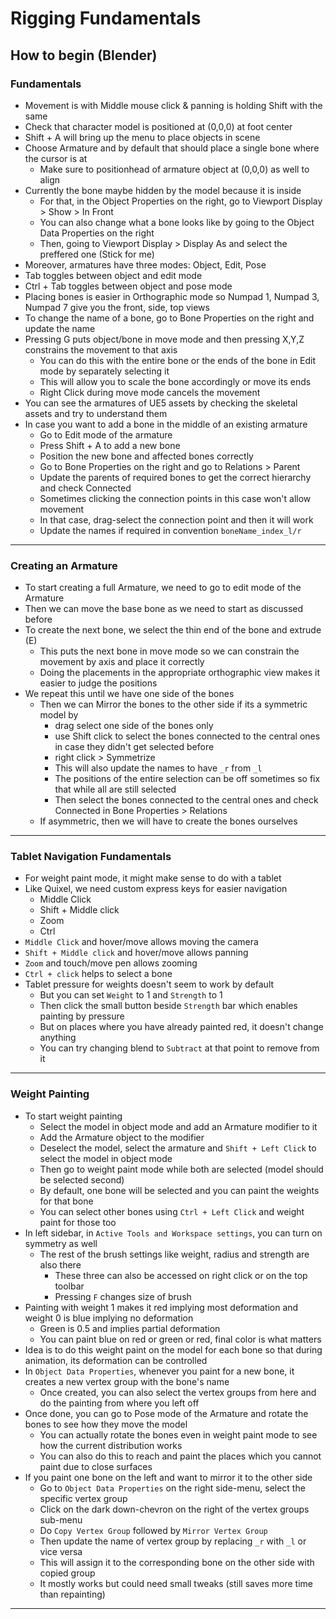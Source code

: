 # Rigging Fundamentals

## How to begin (Blender)

### Fundamentals

- Movement is with Middle mouse click & panning is holding Shift with the same
- Check that character model is positioned at (0,0,0) at foot center
- Shift + A will bring up the menu to place objects in scene
- Choose Armature and by default that should place a single bone where the cursor is at
    - Make sure to positionhead of armature object at (0,0,0) as well to align
- Currently the bone maybe hidden by the model because it is inside
    - For that, in the Object Properties on the right, go to Viewport Display > Show > In Front
    - You can also change what a bone looks like by going to the Object Data Properties on the right
    - Then, going to Viewport Display > Display As and select the preffered one (Stick for me)
- Moreover, armatures have three modes: Object, Edit, Pose
- Tab toggles between object and edit mode
- Ctrl + Tab toggles between object and pose mode
- Placing bones is easier in Orthographic mode so Numpad 1, Numpad 3, Numpad 7 give you the front, side, top views
- To change the name of a bone, go to Bone Properties on the right and update the name
- Pressing G puts object/bone in move mode and then pressing X,Y,Z constrains the movement to that axis
    - You can do this with the entire bone or the ends of the bone in Edit mode by separately selecting it
    - This will allow you to scale the bone accordingly or move its ends
    - Right Click during move mode cancels the movement
- You can see the armatures of UE5 assets by checking the skeletal assets and try to understand them
- In case you want to add a bone in the middle of an existing armature
    - Go to Edit mode of the armature
    - Press Shift + A to add a new bone
    - Position the new bone and affected bones correctly
    - Go to Bone Properties on the right and go to Relations > Parent
    - Update the parents of required bones to get the correct hierarchy and check Connected
    - Sometimes clicking the connection points in this case won't allow movement
    - In that case, drag-select the connection point and then it will work
    - Update the names if required in convention `boneName_index_l/r`

---

### Creating an Armature

- To start creating a full Armature, we need to go to edit mode of the Armature
- Then we can move the base bone as we need to start as discussed before
- To create the next bone, we select the thin end of the bone and extrude (E)
    - This puts the next bone in move mode so we can constrain the movement by axis and place it correctly
    - Doing the placements in the appropriate orthographic view makes it easier to judge the positions
- We repeat this until we have one side of the bones
    - Then we can Mirror the bones to the other side if its a symmetric model by 
        - drag select one side of the bones only
        - use Shift click to select the bones connected to the central ones in case they didn't get selected before
        - right click > Symmetrize
        - This will also update the names to have `_r` from `_l` 
        - The positions of the entire selection can be off sometimes so fix that while all are still selected
        - Then select the bones connected to the central ones and check Connected in Bone Properties > Relations
    - If asymmetric, then we will have to create the bones ourselves

---

### Tablet Navigation Fundamentals

- For weight paint mode, it might make sense to do with a tablet
- Like Quixel, we need custom express keys for easier navigation
  - Middle Click
  - Shift + Middle click
  - Zoom
  - Ctrl
- `Middle Click` and hover/move allows moving the camera
- `Shift + Middle click` and hover/move allows panning
- `Zoom` and touch/move pen allows zooming
- `Ctrl + click` helps to select a bone
- Tablet pressure for weights doesn't seem to work by default
  - But you can set `Weight` to 1 and `Strength` to 1
  - Then click the small button beside `Strength` bar which enables painting by pressure
  - But on places where you have already painted red, it doesn't change anything
  - You can try changing blend to `Subtract` at that point to remove from it

---

### Weight Painting

- To start weight painting
    - Select the model in object mode and add an Armature modifier to it
    - Add the Armature object to the modifier
    - Deselect the model, select the armature and `Shift + Left Click` to select the model in object mode
    - Then go to weight paint mode while both are selected (model should be selected second)
    - By default, one bone will be selected and you can paint the weights for that bone
    - You can select other bones using `Ctrl + Left Click` and weight paint for those too
- In left sidebar, in `Active Tools and Workspace settings`, you can turn on symmetry as well
  - The rest of the brush settings like weight, radius and strength are also there
    - These three can also be accessed on right click or on the top toolbar
    - Pressing `F` changes size of brush
- Painting with weight 1 makes it red implying most deformation and weight 0 is blue implying no deformation
  - Green is 0.5 and implies partial deformation
  - You can paint blue on red or green or red, final color is what matters
- Idea is to do this weight paint on the model for each bone so that during animation, its deformation can be controlled
- In `Object Data Properties`, whenever you paint for a new bone, it creates a new vertex group with the bone's name
    - Once created, you can also select the vertex groups from here and do the painting from where you left off
- Once done, you can go to Pose mode of the Armature and rotate the bones to see how they move the model
  - You can actually rotate the bones even in weight paint mode to see how the current distribution works
  - You can also do this to reach and paint the places which you cannot paint due to close surfaces
- If you paint one bone on the left and want to mirror it to the other side
  - Go to `Object Data Properties` on the right side-menu, select the specific vertex group
  - Click on the dark down-chevron on the right of the vertex groups sub-menu
  - Do `Copy Vertex Group` followed by `Mirror Vertex Group`
  - Then update the name of vertex group by replacing `_r` with `_l` or vice versa
  - This will assign it to the corresponding bone on the other side with copied group
  - It mostly works but could need small tweaks (still saves more time than repainting)

---
